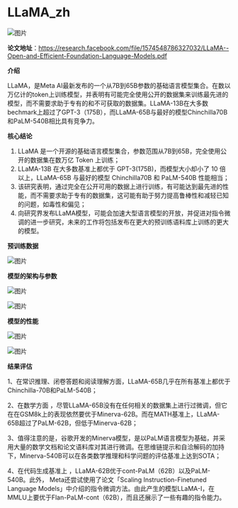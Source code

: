 # LLaMA_zh

![图片](https://mmbiz.qpic.cn/mmbiz_png/N5aX12H1SicmUcKOIgAiaJdFzk5LWyRKaOeIxPjqcZcOO1SwvndE0AP7lichUHlqe6K0LMJZ6biarO2GDx5hHO61mg/640?wx_fmt=png&wxfrom=5&wx_lazy=1&wx_co=1)

**论文地址**：https://research.facebook.com/file/1574548786327032/LLaMA--Open-and-Efficient-Foundation-Language-Models.pdf

**介绍**

LLaMA，是Meta AI最新发布的一个从7B到65B参数的基础语言模型集合。在数以万亿计的token上训练模型，并表明有可能完全使用公开的数据集来训练最先进的模型，而不需要求助于专有的和不可获取的数据集。LLaMA-13B在大多数bechmark上超过了GPT-3（175B），而LLaMA-65B与最好的模型Chinchilla70B和PaLM-540B相比具有竞争力。

**核心结论**

1. LLaMA 是一个开源的基础语言模型集合，参数范围从7B到65B，完全使用公开的数据集在数万亿 Token 上训练；
2. LLaMA-13B 在大多数基准上都优于 GPT-3(175B)，而模型大小却小了 10 倍以上，LLaMA-65B 与最好的模型 Chinchilla70B 和 PaLM-540B 性能相当；
3. 该研究表明，通过完全在公开可用的数据上进行训练，有可能达到最先进的性能，而不需要求助于专有的数据集，这可能有助于努力提高鲁棒性和减轻已知的问题，如毒性和偏见；
4. 向研究界发布LLaMA模型，可能会加速大型语言模型的开放，并促进对指令微调的进一步研究，未来的工作将包括发布在更大的预训练语料库上训练的更大的模型。

**预训练数据**

![图片](https://mmbiz.qpic.cn/mmbiz_png/N5aX12H1SicmUcKOIgAiaJdFzk5LWyRKaOxbQ1PeWOicTtoVzcOialGWdG0diaf2iaVf8jOiceCBgocTps5SP8D4KEbLw/640?wx_fmt=png&wxfrom=5&wx_lazy=1&wx_co=1)

**模型的架构与参数**

![图片](https://mmbiz.qpic.cn/mmbiz_png/N5aX12H1SicmUcKOIgAiaJdFzk5LWyRKaORmeH8EB8GvDNaoYp0XDyZzJegLIRibH5M73TFNcgSw2ERwlYHapB54A/640?wx_fmt=png&wxfrom=5&wx_lazy=1&wx_co=1)

![图片](https://mmbiz.qpic.cn/mmbiz_png/N5aX12H1SicmUcKOIgAiaJdFzk5LWyRKaOgicAJwXaly1uXiaCaljlmPGh1JjSd4W7YWIIkgvOE6u0XgVtCWcQ9WEA/640?wx_fmt=png&wxfrom=5&wx_lazy=1&wx_co=1)

**模型的性能**

![图片](https://mmbiz.qpic.cn/mmbiz_png/N5aX12H1SicmUcKOIgAiaJdFzk5LWyRKaOtq4wYpMul859Z7cFptlkIicJdulKv3TBjrHU0XJHTuYSuxw0gEiaLjsg/640?wx_fmt=png&wxfrom=5&wx_lazy=1&wx_co=1)

![图片](https://mmbiz.qpic.cn/mmbiz_png/N5aX12H1SicmUcKOIgAiaJdFzk5LWyRKaOJjo7YS3EPve78FEhoojprMh9Z7IB07uLv9syfpx0Cmpz1srUtDO59g/640?wx_fmt=png&wxfrom=5&wx_lazy=1&wx_co=1)

**结果评估**

1、在常识推理、闭卷答题和阅读理解方面，LLaMA-65B几乎在所有基准上都优于Chinchilla-70B和PaLM-540B；

2、在数学方面 ，尽管LLaMA-65B没有在任何相关的数据集上进行过微调，但它在在GSM8k上的表现依然要优于Minerva-62B。而在MATH基准上，LLaMA-65B超过了PaLM-62B，但低于Minerva-62B；

3、值得注意的是，谷歌开发的Minerva模型，是以PaLM语言模型为基础，并采用大量的数学文档和论文语料库对其进行微调。在思维链提示和自洽解码的加持下，Minerva-540B可以在各类数学推理和科学问题的评估基准上达到SOTA；

4、在代码生成基准上   ，LLaMA-62B优于cont-PaLM（62B）以及PaLM-540B。此外， Meta还尝试使用了论文「Scaling Instruction-Finetuned Language Models」中介绍的指令微调方法。由此产生的模型LLaMA-I，在MMLU上要优于Flan-PaLM-cont（62B），而且还展示了一些有趣的指令能力。